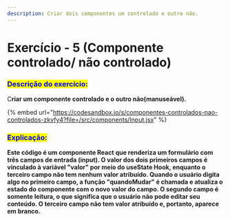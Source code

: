```yaml
---
description: Criar dois componentes um controlado e outro não.
---
```


# Exercício - 5 (Componente controlado/ não controlado)

### <mark style="color:blue;">**Descrição do exercício**</mark><mark style="color:blue;">:</mark>

&#x20;C**riar um componente controlado e o outro não(manuseável).**

{% embed url="https://codesandbox.io/s/componentes-controlados-nao-controlados-zkvfy4?file=/src/components/Input.jsx" %}

### <mark style="color:blue;">Explicação:</mark>

**Este código é um componente React que renderiza um formulário com três campos de entrada (input). O valor dos dois primeiros campos é vinculado à variável "valor" por meio do useState Hook, enquanto o terceiro campo não tem nenhum valor atribuído. Quando o usuário digita algo no primeiro campo, a função "quandoMudar" é chamada e atualiza o estado do componente com o novo valor do campo. O segundo campo é somente leitura, o que significa que o usuário não pode editar seu conteúdo. O terceiro campo não tem valor atribuído e, portanto, aparece em branco.**
